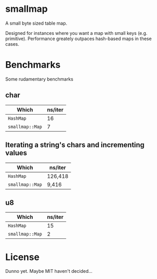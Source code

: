 # smallmap
A small byte sized table map.

Designed for instances where you want a map with small keys (e.g. primitive).
Performance greately outpaces hash-based maps in these cases.

# Benchmarks
Some rudamentary benchmarks

## char

| Which           | ns/iter |
|-----------------|---------|
| `HashMap`       | 16      |
| `smallmap::Map` | 7       |

## Iterating a string's chars and incrementing values

| Which           | ns/iter |
|-----------------|---------|
| `HashMap`       | 126,418 |
| `smallmap::Map` | 9,416   |

## u8
| Which           | ns/iter |
|-----------------|---------|
| `HashMap`       | 15      |
| `smallmap::Map` | 2       |

# License
 Dunno yet. Maybe MIT haven't decided...
